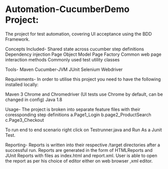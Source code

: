 # Automation-CucumberDemo Project:
The project for test automation, covering UI acceptance using the BDD Framework. 

Concepts Included-
Shared state across cucumber step definitions
Dependency injection
Page Object Model
Page Factory
Common web page interaction methods
Commonly used test utility classes

Tools-
Maven
Cucumber-JVM
JUnit
Selenium Webdriver

Requirements-
In order to utilise this project you need to have the following installed locally:

Maven 3
Chrome and Chromedriver (UI tests use Chrome by default, can be changed in config)
Java 1.8

Usage-
The project is broken into separate feature files with their coressponding step definitions 
a.Page1_Login
b.page2_ProductSearch
c.Page3_Checkout

To run end to end scenario right click on Testrunner.java and Run As a Junit Test.

Reporting-
Reports is written into their respective /target directories after a successful run.
Reports are generated in the form of HTMLReports and JUnit Reports with files as index.html and report.xml.
User is able to open the report as per his choice of editor either on web browser ,xml editor.
